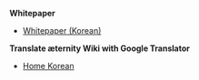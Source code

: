 **Whitepaper**
* [Whitepaper (Korean)][WP_kr]

[WP_kr]: Whitepaper_korean-%28한국어%29

**Translate æternity Wiki with Google Translator**
* [Home Korean](https://translate.google.com/translate?sl=en&tl=ko&u=https://github.com/aeternity/wiki/wiki/)